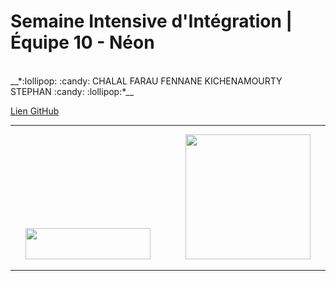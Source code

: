 # Semaine Intensive d'Intégration | Équipe 10 - Néon

</br>
__*:lollipop: :candy:  CHALAL FARAU FENNANE KICHENAMOURTY STEPHAN :candy: :lollipop:*__ 

[Lien GitHub](https://github.com/Benjigo93/hetic-w1p2021-10-neon)

***
<div align="center">
<img margin-right="500" src="../assets/haribo-logo.png" width="200" height="50"> &nbsp;&nbsp;&nbsp;&nbsp;&nbsp;&nbsp;&nbsp;&nbsp;&nbsp;&nbsp;&nbsp;&nbsp; <img src="../assets/hetic-logo.png" width="200">
</div>

***
